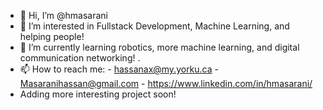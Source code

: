 - 👋 Hi, I’m @hmasarani
- 👀 I’m interested in Fullstack Development, Machine Learning, and helping people! 
- 🌱 I’m currently learning robotics, more machine learning, and digital communication networking! .
- 📫 How to reach me:
      - hassanax@my.yorku.ca
      - Masaranihassan@gmail.com
      - https://www.linkedin.com/in/hmasarani/
- Adding more interesting project soon! 

